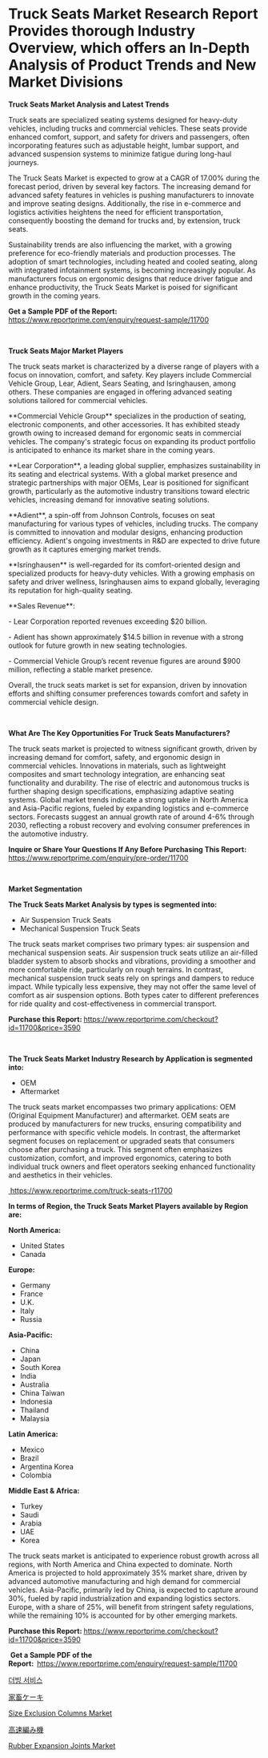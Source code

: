 <p><h1>Truck Seats Market Research Report Provides thorough Industry Overview, which offers an In-Depth Analysis of Product Trends and New Market Divisions</h1></p><p><strong>Truck Seats Market Analysis and Latest Trends</strong></p>
<p><p>Truck seats are specialized seating systems designed for heavy-duty vehicles, including trucks and commercial vehicles. These seats provide enhanced comfort, support, and safety for drivers and passengers, often incorporating features such as adjustable height, lumbar support, and advanced suspension systems to minimize fatigue during long-haul journeys.</p><p>The Truck Seats Market is expected to grow at a CAGR of 17.00% during the forecast period, driven by several key factors. The increasing demand for advanced safety features in vehicles is pushing manufacturers to innovate and improve seating designs. Additionally, the rise in e-commerce and logistics activities heightens the need for efficient transportation, consequently boosting the demand for trucks and, by extension, truck seats. </p><p>Sustainability trends are also influencing the market, with a growing preference for eco-friendly materials and production processes. The adoption of smart technologies, including heated and cooled seating, along with integrated infotainment systems, is becoming increasingly popular. As manufacturers focus on ergonomic designs that reduce driver fatigue and enhance productivity, the Truck Seats Market is poised for significant growth in the coming years.</p></p>
<p><strong>Get a Sample PDF of the Report:&nbsp;</strong> <a href="https://www.reportprime.com/enquiry/request-sample/11700">https://www.reportprime.com/enquiry/request-sample/11700</a></p>
<p>&nbsp;</p>
<p><strong>Truck Seats Major Market Players</strong></p>
<p><p>The truck seats market is characterized by a diverse range of players with a focus on innovation, comfort, and safety. Key players include Commercial Vehicle Group, Lear, Adient, Sears Seating, and Isringhausen, among others. These companies are engaged in offering advanced seating solutions tailored for commercial vehicles.</p><p>**Commercial Vehicle Group** specializes in the production of seating, electronic components, and other accessories. It has exhibited steady growth owing to increased demand for ergonomic seats in commercial vehicles. The company's strategic focus on expanding its product portfolio is anticipated to enhance its market share in the coming years.</p><p>**Lear Corporation**, a leading global supplier, emphasizes sustainability in its seating and electrical systems. With a global market presence and strategic partnerships with major OEMs, Lear is positioned for significant growth, particularly as the automotive industry transitions toward electric vehicles, increasing demand for innovative seating solutions.</p><p>**Adient**, a spin-off from Johnson Controls, focuses on seat manufacturing for various types of vehicles, including trucks. The company is committed to innovation and modular designs, enhancing production efficiency. Adient's ongoing investments in R&D are expected to drive future growth as it captures emerging market trends.</p><p>**Isringhausen** is well-regarded for its comfort-oriented design and specialized products for heavy-duty vehicles. With a growing emphasis on safety and driver wellness, Isringhausen aims to expand globally, leveraging its reputation for high-quality seating.</p><p>**Sales Revenue**: </p><p>- Lear Corporation reported revenues exceeding $20 billion.</p><p>- Adient has shown approximately $14.5 billion in revenue with a strong outlook for future growth in new seating technologies.</p><p>- Commercial Vehicle Group’s recent revenue figures are around $900 million, reflecting a stable market presence.</p><p>Overall, the truck seats market is set for expansion, driven by innovation efforts and shifting consumer preferences towards comfort and safety in commercial vehicle design.</p></p>
<p>&nbsp;</p>
<p><strong>What Are The Key Opportunities For Truck Seats Manufacturers?</strong></p>
<p><p>The truck seats market is projected to witness significant growth, driven by increasing demand for comfort, safety, and ergonomic design in commercial vehicles. Innovations in materials, such as lightweight composites and smart technology integration, are enhancing seat functionality and durability. The rise of electric and autonomous trucks is further shaping design specifications, emphasizing adaptive seating systems. Global market trends indicate a strong uptake in North America and Asia-Pacific regions, fueled by expanding logistics and e-commerce sectors. Forecasts suggest an annual growth rate of around 4-6% through 2030, reflecting a robust recovery and evolving consumer preferences in the automotive industry.</p></p>
<p><strong>Inquire or Share Your Questions If Any Before Purchasing This Report:</strong> <a href="https://www.reportprime.com/enquiry/pre-order/11700">https://www.reportprime.com/enquiry/pre-order/11700</a></p>
<p>&nbsp;</p>
<p><strong>Market Segmentation</strong></p>
<p><strong>The Truck Seats Market Analysis by types is segmented into:</strong></p>
<p><ul><li>Air Suspension Truck Seats</li><li>Mechanical Suspension Truck Seats</li></ul></p>
<p><p>The truck seats market comprises two primary types: air suspension and mechanical suspension seats. Air suspension truck seats utilize an air-filled bladder system to absorb shocks and vibrations, providing a smoother and more comfortable ride, particularly on rough terrains. In contrast, mechanical suspension truck seats rely on springs and dampers to reduce impact. While typically less expensive, they may not offer the same level of comfort as air suspension options. Both types cater to different preferences for ride quality and cost-effectiveness in commercial transport.</p></p>
<p><strong>Purchase this Report:&nbsp;</strong><a href="https://www.reportprime.com/checkout?id=11700&price=3590">https://www.reportprime.com/checkout?id=11700&price=3590</a></p>
<p>&nbsp;</p>
<p><strong>The Truck Seats Market Industry Research by Application is segmented into:</strong></p>
<p><ul><li>OEM</li><li>Aftermarket</li></ul></p>
<p><p>The truck seats market encompasses two primary applications: OEM (Original Equipment Manufacturer) and aftermarket. OEM seats are produced by manufacturers for new trucks, ensuring compatibility and performance with specific vehicle models. In contrast, the aftermarket segment focuses on replacement or upgraded seats that consumers choose after purchasing a truck. This segment often emphasizes customization, comfort, and improved ergonomics, catering to both individual truck owners and fleet operators seeking enhanced functionality and aesthetics in their vehicles.</p></p>
<p><a href="https://www.reportprime.com/truck-seats-r11700">&nbsp;https://www.reportprime.com/truck-seats-r11700</a></p>
<p><strong>In terms of Region, the Truck Seats Market Players available by Region are:</strong></p>
<p>
    <p> <strong> North America: </strong>
        <ul>
            <li>United States</li>
            <li>Canada</li>
        </ul>
        </p> 
    <p> <strong> Europe: </strong>
        <ul>
            <li>Germany</li>
            <li>France</li>
            <li>U.K.</li>
            <li>Italy</li>
            <li>Russia</li>
        </ul>
        </p> 
    <p> <strong> Asia-Pacific: </strong>
        <ul>
            <li>China</li>
            <li>Japan</li>
            <li>South Korea</li>
            <li>India</li>
            <li>Australia</li>
            <li>China Taiwan</li>
            <li>Indonesia</li>
            <li>Thailand</li>
            <li>Malaysia</li>
        </ul>
        </p> 
    <p> <strong> Latin America: </strong>
        <ul>
            <li>Mexico</li>
            <li>Brazil</li>
            <li>Argentina Korea</li>
            <li>Colombia</li>
        </ul>
        </p> 
    <p> <strong> Middle East & Africa: </strong>
        <ul>
            <li>Turkey</li>
            <li>Saudi</li>
            <li>Arabia</li>
            <li>UAE</li>
            <li>Korea</li>
        </ul>
    </p>
    </p>
<p><p>The truck seats market is anticipated to experience robust growth across all regions, with North America and China expected to dominate. North America is projected to hold approximately 35% market share, driven by advanced automotive manufacturing and high demand for commercial vehicles. Asia-Pacific, primarily led by China, is expected to capture around 30%, fueled by rapid industrialization and expanding logistics sectors. Europe, with a share of 25%, will benefit from stringent safety regulations, while the remaining 10% is accounted for by other emerging markets.</p></p>
<p><strong>Purchase this Report: </strong><a href="https://www.reportprime.com/checkout?id=11700&price=3590">https://www.reportprime.com/checkout?id=11700&price=3590</a></p>
<p>&nbsp;<strong>Get a Sample PDF of the Report:&nbsp;&nbsp;</strong><a href="https://www.reportprime.com/enquiry/request-sample/11700">https://www.reportprime.com/enquiry/request-sample/11700</a></p>
<p><strong></strong></p>
<p><p><a href="https://medium.com/@hossainvi014/%EB%8D%94%EB%B9%99-%EC%84%9C%EB%B9%84%EC%8A%A4-%EC%8B%9C%EC%9E%A5%EC%9D%98-%EC%83%88%EB%A1%9C%EC%9A%B4-%ED%8A%B8%EB%A0%8C%EB%93%9C-2024%EB%85%84%EB%B6%80%ED%84%B0-2031%EB%85%84%EA%B9%8C%EC%A7%80%EC%9D%98-%EA%B8%80%EB%A1%9C%EB%B2%8C-%EC%A0%84%EB%A7%9D%EA%B3%BC-%EB%AF%B8%EB%9E%98-%EC%A0%84%EB%A7%9D-c7860a34d441">더빙 서비스</a></p><p><a href="https://medium.com/@grarrity46/%E3%82%B0%E3%83%AD%E3%83%BC%E3%83%90%E3%83%AB%E3%81%AA%E5%AE%B6%E7%95%9C%E7%94%A8%E3%82%B1%E3%83%BC%E3%82%AD%E5%B8%82%E5%A0%B4-%E5%B8%82%E5%A0%B4%E3%82%B7%E3%82%A7%E3%82%A2-%E5%B8%82%E5%A0%B4%E3%83%88%E3%83%AC%E3%83%B3%E3%83%89-%E3%81%8A%E3%82%88%E3%81%B3%E5%B0%86%E6%9D%A5%E3%81%AE%E6%88%90%E9%95%B7%E3%82%92%E6%8E%A2%E3%82%8B-e71597268f86">家畜ケーキ</a></p><p><a href="https://medium.com/@pinkierau13/global-size-exclusion-columns-market-analysis-trends-forecasts-and-growth-opportunities-2024-5f606cd31daa">Size Exclusion Columns Market</a></p><p><a href="https://medium.com/@grarrity46/%E3%82%B0%E3%83%AD%E3%83%BC%E3%83%90%E3%83%AB%E9%AB%98%E9%80%9F%E7%B7%A8%E3%81%BF%E6%A9%9F%E5%B8%82%E5%A0%B4%E3%81%AE%E5%8B%95%E5%90%91-%E4%BA%88%E6%B8%AC-%E5%BD%B1%E9%9F%BF%E5%88%86%E6%9E%90-2024-2031-%E3%82%92117%E3%83%9A%E3%83%BC%E3%82%B8%E3%81%A7%E7%B6%B2%E7%BE%85%E3%81%97%E3%81%A6%E3%81%84%E3%81%BE%E3%81%99-71c41f63e96d">高速編み機</a></p><p><a href="https://medium.com/@jjkh377/global-rubber-expansion-joints-market-size-and-market-trends-analysis-by-regional-outlook-a32494ad395a">Rubber Expansion Joints Market</a></p></p>